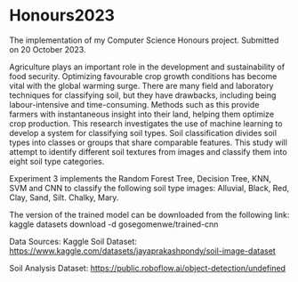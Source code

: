 # Honours2023
The implementation of my Computer Science Honours project. Submitted on 20 October 2023.


Agriculture plays an important role in the development and sustainability of food security. Optimizing favourable crop growth conditions has become vital with the global warming surge. There are many field and laboratory techniques for classifying soil, but they have drawbacks, including being labour-intensive and time-consuming. Methods such as this provide farmers with instantaneous insight into their land, helping them optimize crop production. This research investigates the use of machine learning to develop a system for classifying soil types. Soil classification divides soil types into classes or groups that share comparable features. This study will attempt to identify different soil textures from images and classify them into eight soil type categories.

Experiment 3 implements the Random Forest Tree, Decision Tree, KNN, SVM and CNN to classify the following soil type images:
Alluvial,
Black,
Red,
Clay,
Sand,
Silt.
Chalky,
Mary.

The version of the trained model can be downloaded from the following link:
kaggle datasets download -d gosegomenwe/trained-cnn

Data Sources:
Kaggle Soil Dataset:
https://www.kaggle.com/datasets/jayaprakashpondy/soil-image-dataset

Soil Analysis Dataset:
https://public.roboflow.ai/object-detection/undefined
